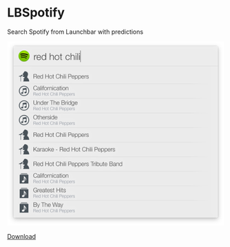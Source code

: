 LBSpotify
=========

Search Spotify from Launchbar with predictions

![Example Image](https://raw.githubusercontent.com/Nosrac/LBSpotify/master/example.png)

[Download](https://github.com/spatten/LBSpotify/blob/master/Search%20Spotify.lbaction?raw=true)
